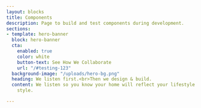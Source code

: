 ```yaml
---
layout: blocks
title: Components
description: Page to build and test components during development.
sections:
- template: hero-banner
  block: hero-banner
  cta:
    enabled: true
    color: white
    button-text: See How We Collaborate
    url: "/#testing-123"
  background-image: "/uploads/hero-bg.png"
  heading: We listen first.<br>Then we design & build.
  content: We listen so you know your home will reflect your lifestyle and design
    style.

---
```

